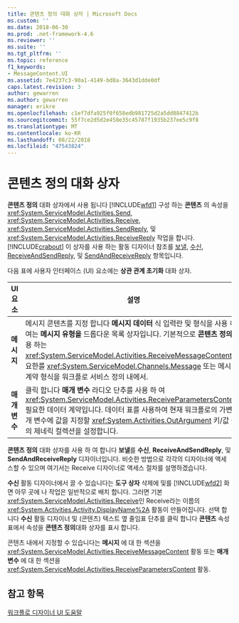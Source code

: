 ```yaml
---
title: 콘텐츠 정의 대화 상자 | Microsoft Docs
ms.custom: ''
ms.date: 2018-06-30
ms.prod: .net-framework-4.6
ms.reviewer: ''
ms.suite: ''
ms.tgt_pltfrm: ''
ms.topic: reference
f1_keywords:
- MessageContent.UI
ms.assetid: 7e4237c3-90a1-4149-bd8a-3643d1dde0df
caps.latest.revision: 3
author: gewarren
ms.author: gewarren
manager: erikre
ms.openlocfilehash: c1ef7dfa925f0f658edb981725d2a5dd8847412b
ms.sourcegitcommit: 55f7ce2d5d2e458e35c45787f1935b237ee5c9f8
ms.translationtype: MT
ms.contentlocale: ko-KR
ms.lasthandoff: 08/22/2018
ms.locfileid: "47543824"
---
```

# <a name="content-definition-dialog-box"></a>콘텐츠 정의 대화 상자
**콘텐츠 정의** 대화 상자에서 사용 됩니다 [!INCLUDE[wfd1](../includes/wfd1-md.md)] 구성 하는 **콘텐츠** 의 속성을 <xref:System.ServiceModel.Activities.Send>, <xref:System.ServiceModel.Activities.Receive>, <xref:System.ServiceModel.Activities.SendReply>, 및 <xref:System.ServiceModel.Activities.ReceiveReply> 작업을 합니다. [!INCLUDE[crabout](../includes/crabout-md.md)] 이 상자를 사용 하는 활동 디자이너 참조를 [보낼](../workflow-designer/send-activity-designer.md), [수신](../workflow-designer/receive-activity-designer.md), [ReceiveAndSendReply](../workflow-designer/receiveandsendreply-template-designer.md), 및 [SendAndReceiveReply](../workflow-designer/sendandreceivereply-template-designer.md) 항목입니다.  
  
 다음 표에 사용자 인터페이스 (UI) 요소에는 **상관 관계 초기화** 대화 상자.  
  
|UI 요소|설명|  
|----------------|-----------------|  
|**메시지**|메시지 콘텐츠를 지정 합니다 **메시지 데이터** 식 입력란 및 형식을 사용 하 여는 **메시지 유형을** 드롭다운 목록 상자입니다. 기본적으로 **콘텐츠 정의** 사용 하는 <xref:System.ServiceModel.Activities.ReceiveMessageContent>필요한를 <xref:System.ServiceModel.Channels.Message> 또는 메시지 계약 형식을 워크플로 서비스 정의 내에서.|  
|**매개 변수**|클릭 합니다 **매개 변수** 라디오 단추를 사용 하 여 <xref:System.ServiceModel.Activities.ReceiveParametersContent>, 필요한 데이터 계약입니다. 데이터 표를 사용하여 현재 워크플로의 가변 매개 변수에 값을 지정할 <xref:System.Activities.OutArgument> 키/값 쌍의 제네릭 컬렉션을 설정합니다.|  
  
 **콘텐츠 정의** 대화 상자를 사용 하 여 합니다 **보낼**를 **수신**, **ReceiveAndSendReply**, 및  **SendAndReceiveReply** 디자이너입니다. 비슷한 방법으로 각각의 디자이너에 액세스할 수 있으며 여기서는 Receive 디자이너로 액세스 절차를 설명하겠습니다.  
  
 **수신** 활동 디자이너에서 끌 수 있습니다는 **도구 상자** 삭제에 및를 [!INCLUDE[wfd2](../includes/wfd2-md.md)] 화면 아무 곳에 나 작업은 일반적으로 배치 합니다. 그러면 기본 <xref:System.ServiceModel.Activities.Receive>인 Receive라는 이름의 <xref:System.Activities.Activity.DisplayName%2A> 활동이 만들어집니다. 선택 합니다 **수신** 활동 디자이너 및 (콘텐츠) 텍스트 옆 줄임표 단추를 클릭 합니다 **콘텐츠** 속성 표에서 속성을 **콘텐츠 정의**대화 상자를 표시 합니다.  
  
 콘텐츠 내에서 지정할 수 있습니다는 **메시지** 에 대 한 섹션을 <xref:System.ServiceModel.Activities.ReceiveMessageContent> 활동 또는 **매개 변수** 에 대 한 섹션을 <xref:System.ServiceModel.Activities.ReceiveParametersContent> 활동.  
  
## <a name="see-also"></a>참고 항목  
 [워크플로 디자이너 UI 도움말](../workflow-designer/workflow-designer-ui-help.md)